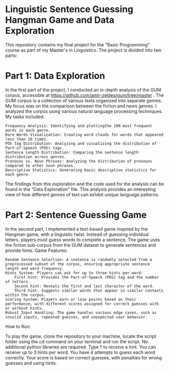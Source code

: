 # Linguistic Sentence Guessing Hangman Game and Data Exploration

This repository contains my final project for the "Basic Programming" course as part of my Master's in Linguistics. The project is divided into two parts:

# Part 1: Data Exploration

In the first part of the project, I conducted an in-depth analysis of the GUM corpus, accessible at https://github.com/amir-zeldes/gum/tree/master . The GUM corpus is a collection of various texts organized into separate genres. My focus was on the comparison between the fiction and news genres.  I analyzed the corpus using various natural language processing techniques.
My tasks included:

    Frequency Analysis: Identifying and plottingthe 100 most frequent words in each genre.
    Rare Words Visualization: Creating word clouds for words that appeared less than 10 times.
    POS Tag Distribution: Analyzing and visualizing the distribution of Part-of-Speech (POS) tags.
    Sentence Length Distribution: Comparing the sentence length distribution across genres.
    Pronouns vs. Noun Phrases: Analyzing the distribution of pronouns compared to other noun phrases.
    Descriptive Statistics: Generating basic descriptive statistics for each genre.

The findings from this exploration and the code used for the analysis can be found in the "Data Exploration" file. This analysis provides an interesting view of how different genres of text can exhibit unique language patterns.

# Part 2: Sentence Guessing Game

In the second part, I implemented a text-based game inspired by the Hangman game, with a linguistic twist. Instead of guessing individual letters, players must guess words to complete a sentence. The game uses the fiction sub-corpus from the GUM dataset to generate sentences and provide hints.
Game Features:

    Random Sentence Selection: A sentence is randomly selected from a preprocessed subset of the corpus, ensuring appropriate sentence length and word frequency.
    Hints System: Players can ask for up to three hints per word:
        First hint: Provides the Part-of-Speech (POS) tag and the number of letters.
        Second hint: Reveals the first and last character of the word.
        Third hint: Suggests similar words that appear in similar contexts within the corpus.
    Scoring System: Players earn or lose points based on their performance, with different scores assigned for correct guesses with or without hints.
    Robust Input Handling: The game handles various edge cases, such as invalid inputs, repeated guesses, and unexpected user behavior.

How to Run:

To play the game, clone the repository to your machine, locate the script folder using the cd command on your terminal and run the script. No additional python libraries are required.
Type ? to receive a hint. You can receive up to 3 hints per word.
You have 4 attempts to guess each word correctly.
Your score is based on correct guesses, with penalties for wrong guesses and using hints.
